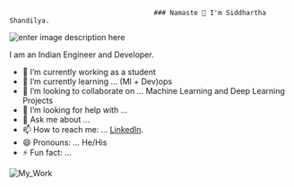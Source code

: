                                         ### Namaste 🙏 I'm Siddhartha Shandilya.


![enter image description here](https://institute.careerguide.com/wp-content/uploads/2020/10/Cloud_computing_trends1554725958824.gif)

I am an Indian Engineer and Developer.

     

<!--
**SiddharthaShandilya/SiddharthaShandilya** is a ✨ _special_ ✨ repository because its `README.md` (this file) appears on your GitHub profile. 

Here are some ideas to get you started:
-->

- 🔭 I’m currently working as a student
- 🌱 I’m currently learning ... (Ml + Dev)ops
- 👯 I’m looking to collaborate on ... Machine Learning and Deep Learning Projects
- 🤔 I’m looking for help with ...
- 💬 Ask me about ...
- 📫 How to reach me: ...  [LinkedIn](https://www.linkedin.com/in/siddhartha-shandilya/).
- 😄 Pronouns: ... He/His
- ⚡ Fun fact: ...


![My_Work](https://github-readme-stats.vercel.app/api?username=SiddharthaShandilya&&show_icons=true&title_color=ffffff&icon_color=bb2acf&text_color=daf7dc&bg_color=151515)
